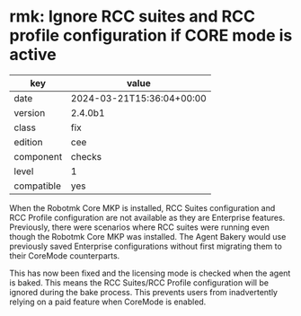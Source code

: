 [//]: # (werk v2)
# rmk: Ignore RCC suites and RCC profile configuration if CORE mode is active

key        | value
---------- | ---
date       | 2024-03-21T15:36:04+00:00
version    | 2.4.0b1
class      | fix
edition    | cee
component  | checks
level      | 1
compatible | yes

When the Robotmk Core MKP is installed, RCC Suites configuration and RCC Profile configuration are not available as they are Enterprise features.
Previously, there were scenarios where RCC suites were running even though the Robotmk Core MKP was installed.
The Agent Bakery would use previously saved Enterprise configurations without first migrating them to their CoreMode counterparts.

This has now been fixed and the licensing mode is checked when the agent is baked. This means the RCC Suites/RCC Profile configuration will be ignored during the bake process.
This prevents users from inadvertently relying on a paid feature when CoreMode is enabled.
